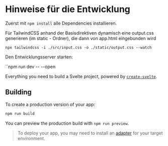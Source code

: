 # Hinweise für die Entwicklung

Zuerst mit `npm install` alle Dependencies installieren.

Für TailwindCSS anhand der Basisdirektiven dynamisch eine output.css generieren (im static - Ordner), die dann von app.html eingebunden wird

`npx tailwindcss -i ./src/input.css -o ./static/output.css --watch`

Den Entwicklungsserver starten:

``npm run dev -- --open


Everything you need to build a Svelte project, powered by [`create-svelte`](https://github.com/sveltejs/kit/tree/main/packages/create-svelte).

## Building

To create a production version of your app:

```bash
npm run build
```

You can preview the production build with `npm run preview`.

> To deploy your app, you may need to install an [adapter](https://kit.svelte.dev/docs/adapters) for your target environment.
